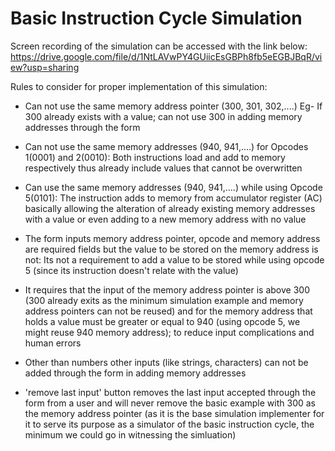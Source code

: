 # Basic Instruction Cycle Simulation

Screen recording of the simulation can be accessed with the link below:
https://drive.google.com/file/d/1NtLAVwPY4GUiicEsGBPh8fb5eEGBJBqR/view?usp=sharing


Rules to consider for proper implementation of this simulation:
- Can not use the same memory address pointer (300, 301, 302,....)
Eg- If 300 already exists with a value; can not use 300 in adding memory addresses through the form

- Can not use the same memory addresses (940, 941,....) for Opcodes 1(0001) and 2(0010): Both instructions load and add to memory respectively thus already include values that cannot be overwritten

- Can use the same memory addresses (940, 941,....) while using Opcode 5(0101): The instruction adds to memory from accumulator register (AC) basically allowing the alteration of already existing memory addresses with a value or even adding to a new memory address with no value

- The form inputs memory address pointer, opcode and memory address are required fields but the value to be stored on the memory address is not: Its not a requirement to add a value to be stored while using opcode 5 (since its instruction doesn't relate with the value)

- It requires that the input of the memory address pointer is above 300 (300 already exits as the minimum simulation example and memory address pointers can not be reused) and for the memory address that holds a value must be greater or equal to 940 (using opcode 5, we might reuse 940 memory address); to reduce input complications and human errors

- Other than numbers other inputs (like strings, characters) can not be added through the form in adding memory addresses

- 'remove last input' button removes the last input accepted through the form from a user and will never remove the basic example with 300 as the memory address pointer (as it is the base simulation implementer for it to serve its purpose as a simulator of the basic instruction cycle, the minimum we could go in witnessing the simluation)

